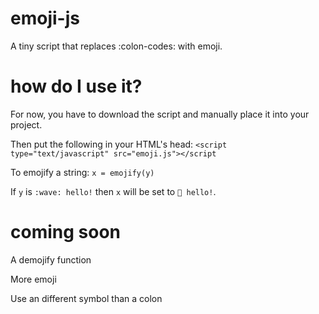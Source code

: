 # emoji-js
A tiny script that replaces :colon-codes: with emoji.

# how do I use it?
For now, you have to download the script and manually place it into your project.

Then put the following in your HTML's head:
`<script type="text/javascript" src="emoji.js"></script`

To emojify a string:
`x = emojify(y)`

If `y` is `:wave: hello!` then `x` will be set to `👋 hello!`.

# coming soon
A demojify function

More emoji

Use an different symbol than a colon
